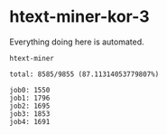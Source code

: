 # htext-miner-kor-3

Everything doing here is automated.

```
htext-miner

total: 8585/9855 (87.11314053779807%)

job0: 1550
job1: 1796
job2: 1695
job3: 1853
job4: 1691
```
